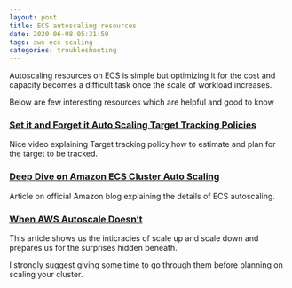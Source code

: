 ```yaml
---
layout: post
title: ECS autoscaling resources
date: 2020-06-08 05:31:59
tags: aws ecs scaling
categories: troubleshooting
---
```


Autoscaling resources on ECS is simple but optimizing it for the cost and capacity becomes a difficult task once the scale of workload increases.

Below are few interesting resources which are helpful and good to know


### [Set it and Forget it Auto Scaling Target Tracking Policies](https://www.youtube.com/watch?v=srofVz6xvkE)

Nice video explaining Target tracking policy,how to estimate and plan for the target to be tracked.


### [Deep Dive on Amazon ECS Cluster Auto Scaling](https://aws.amazon.com/blogs/containers/deep-dive-on-amazon-ecs-cluster-auto-scaling/)

Article on official Amazon blog explaining the details of ECS autoscaling.


### [When AWS Autoscale Doesn’t](https://segment.com/blog/when-aws-autoscale-doesn-t/)

This article shows us the inticracies of scale up and scale down and prepares us for the surprises hidden beneath.

I strongly suggest giving some time to go through them before planning on scaling your cluster.